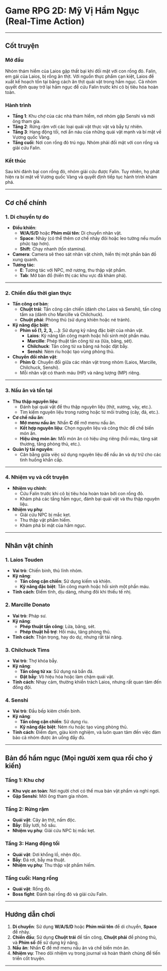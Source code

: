 # **Game RPG 2D: Mỹ Vị Hầm Ngục (Real-Time Action)**

---

## **Cốt truyện**

### **Mở đầu**
Nhóm thám hiểm của Laios gặp thất bại khi đối mặt với con rồng đỏ. Falin, em gái của Laios, bị rồng ăn thịt. Với nguồn thực phẩm cạn kiệt, Laios đề xuất kế hoạch tồn tại bằng cách ăn thịt quái vật trong hầm ngục. Cả nhóm quyết định quay trở lại hầm ngục để cứu Falin trước khi cô bị tiêu hóa hoàn toàn.

### **Hành trình**
- **Tầng 1**: Khu chợ của các nhà thám hiểm, nơi nhóm gặp Senshi và mời ông tham gia.
- **Tầng 2**: Rừng rậm với các loại quái vật thực vật và bẫy tự nhiên.
- **Tầng 3**: Hang động tối, nơi ẩn náu của những quái vật mạnh và bí mật về Vương quốc Vàng.
- **Tầng cuối**: Nơi con rồng đỏ trú ngụ. Nhóm phải đối mặt với con rồng và giải cứu Falin.

### **Kết thúc**
Sau khi đánh bại con rồng đỏ, nhóm giải cứu được Falin. Tuy nhiên, họ phát hiện ra bí mật về Vương quốc Vàng và quyết định tiếp tục hành trình khám phá.

---

## **Cơ chế chính**

### **1. Di chuyển tự do**
- **Điều khiển**:
  - **W/A/S/D** hoặc **Phím mũi tên**: Di chuyển nhân vật.
  - **Space**: Nhảy (có thể thêm cơ chế nhảy đôi hoặc leo tường nếu muốn phức tạp hơn).
  - **Shift**: Chạy nhanh (tốn stamina).
- **Camera**: Camera sẽ theo sát nhân vật chính, hiển thị một phần bản đồ xung quanh.
- **Tương tác**:
  - **E**: Tương tác với NPC, mở rương, thu thập vật phẩm.
  - **Tab**: Mở bản đồ (hiển thị các khu vực đã khám phá).

---

### **2. Chiến đấu thời gian thực**
- **Tấn công cơ bản**:
  - **Chuột trái**: Tấn công cận chiến (dành cho Laios và Senshi), tấn công tầm xa (dành cho Marcille và Chilchuck).
  - **Chuột phải**: Phòng thủ (sử dụng khiên hoặc né tránh).
- **Kỹ năng đặc biệt**:
  - **Phím số (1, 2, 3, ...)**: Sử dụng kỹ năng đặc biệt của nhân vật.
    - **Laios**: Kỹ năng tấn công mạnh hoặc hồi sinh một phần máu.
    - **Marcille**: Phép thuật tấn công từ xa (lửa, băng, sét).
    - **Chilchuck**: Tấn công từ xa bằng ná hoặc đặt bẫy.
    - **Senshi**: Ném rìu hoặc tạo vùng phòng thủ.
- **Chuyển đổi nhân vật**:
  - **Phím Q**: Chuyển đổi giữa các nhân vật trong nhóm (Laios, Marcille, Chilchuck, Senshi).
  - Mỗi nhân vật có thanh máu (HP) và năng lượng (MP) riêng.

---

### **3. Nấu ăn và tồn tại**
- **Thu thập nguyên liệu**:
  - Đánh bại quái vật để thu thập nguyên liệu (thịt, xương, vảy, etc.).
  - Tìm kiếm nguyên liệu trong rương hoặc từ môi trường (cây, đá, etc.).
- **Cơ chế nấu ăn**:
  - **Mở menu nấu ăn**: Nhấn **C** để mở menu nấu ăn.
  - **Kết hợp nguyên liệu**: Chọn nguyên liệu và công thức để chế biến món ăn.
  - **Hiệu ứng món ăn**: Mỗi món ăn có hiệu ứng riêng (hồi máu, tăng sát thương, tăng phòng thủ, etc.).
- **Quản lý tài nguyên**:
  - Cân bằng giữa việc sử dụng nguyên liệu để nấu ăn và dự trữ cho các tình huống khẩn cấp.

---

### **4. Nhiệm vụ và cốt truyện**
- **Nhiệm vụ chính**:
  - Cứu Falin trước khi cô bị tiêu hóa hoàn toàn bởi con rồng đỏ.
  - Khám phá các tầng hầm ngục, đánh bại quái vật và thu thập nguyên liệu.
- **Nhiệm vụ phụ**:
  - Giải cứu NPC bị mắc kẹt.
  - Thu thập vật phẩm hiếm.
  - Khám phá bí mật của hầm ngục.

---

## **Nhân vật chính**

### **1. Laios Touden**
- **Vai trò**: Chiến binh, thủ lĩnh nhóm.
- **Kỹ năng**:
  - **Tấn công cận chiến**: Sử dụng kiếm và khiên.
  - **Kỹ năng đặc biệt**: Tấn công mạnh hoặc hồi sinh một phần máu.
- **Tính cách**: Điềm tĩnh, dịu dàng, nhưng đôi khi thiếu tế nhị.

### **2. Marcille Donato**
- **Vai trò**: Pháp sư.
- **Kỹ năng**:
  - **Phép thuật tấn công**: Lửa, băng, sét.
  - **Phép thuật hỗ trợ**: Hồi máu, tăng phòng thủ.
- **Tính cách**: Thận trọng, hay do dự, nhưng rất tài năng.

### **3. Chilchuck Tims**
- **Vai trò**: Thợ khóa bẫy.
- **Kỹ năng**:
  - **Tấn công từ xa**: Sử dụng ná bắn đá.
  - **Đặt bẫy**: Vô hiệu hóa hoặc làm chậm quái vật.
- **Tính cách**: Nhạy cảm, thường khiển trách Laios, nhưng rất quan tâm đến đồng đội.

### **4. Senshi**
- **Vai trò**: Đầu bếp kiêm chiến binh.
- **Kỹ năng**:
  - **Tấn công cận chiến**: Sử dụng rìu.
  - **Kỹ năng đặc biệt**: Ném rìu hoặc tạo vùng phòng thủ.
- **Tính cách**: Điềm đạm, giàu kinh nghiệm, và luôn quan tâm đến việc đảm bảo cả nhóm được ăn uống đầy đủ.

---

## **Bản đồ hầm ngục (Mọi người xem qua rồi cho ý kiến)**

### **Tầng 1: Khu chợ**
- **Khu vực an toàn**: Nơi người chơi có thể mua bán vật phẩm và nghỉ ngơi.
- **Gặp Senshi**: Mời ông tham gia nhóm.

### **Tầng 2: Rừng rậm**
- **Quái vật**: Cây ăn thịt, nấm độc.
- **Bẫy**: Bẫy lưới, hố sâu.
- **Nhiệm vụ phụ**: Giải cứu NPC bị mắc kẹt.

### **Tầng 3: Hang động tối**
- **Quái vật**: Dơi khổng lồ, nhện độc.
- **Bẫy**: Đá rơi, bẫy ma thuật.
- **Nhiệm vụ phụ**: Thu thập vật phẩm hiếm.

### **Tầng cuối: Hang rồng**
- **Quái vật**: Rồng đỏ.
- **Boss fight**: Đánh bại rồng đỏ và giải cứu Falin.

---

## **Hướng dẫn chơi**
1. **Di chuyển**: Sử dụng **W/A/S/D** hoặc **Phím mũi tên** để di chuyển, **Space** để nhảy.
2. **Chiến đấu**: Sử dụng **Chuột trái** để tấn công, **Chuột phải** để phòng thủ, và **Phím số** để sử dụng kỹ năng.
3. **Nấu ăn**: Nhấn **C** để mở menu nấu ăn và chế biến món ăn.
4. **Nhiệm vụ**: Theo dõi nhiệm vụ trong journal và hoàn thành chúng để tiến triển cốt truyện.

---

